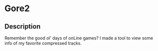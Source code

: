 # Gore2

## Description
Remember the good ol' days of onLine games? I made a tool to view some info of my favorite compressed tracks.
